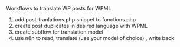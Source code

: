 Workflows to translate WP posts for WPML

1. add post-tranlations.php snippet to functions.php
2. create post duplicates in desired language with WPML
3. create subflow for translation model
4. use n8n to read, translate (use your model of choice) , write back
